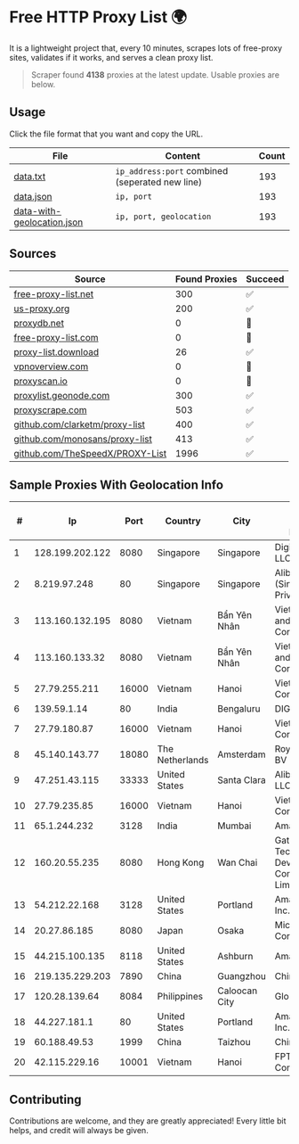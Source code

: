 
# Free HTTP Proxy List 🌍

It is a lightweight project that, every 10 minutes, scrapes lots of free-proxy sites, validates if it works, and serves a clean proxy list.


> Scraper found **4138** proxies at the latest update. Usable proxies are below.

## Usage

Click the file format that you want and copy the URL.


|File|Content|Count|
|----|-------|-----|
|[data.txt](https://raw.githubusercontent.com/themiralay/Proxy-List-World/master/data.txt)|`ip_address:port` combined (seperated new line)|193|
|[data.json](https://raw.githubusercontent.com/themiralay/Proxy-List-World/master/data.json)|`ip, port`|193|
|[data-with-geolocation.json](https://raw.githubusercontent.com/themiralay/Proxy-List-World/master/data-with-geolocation.json)|`ip, port, geolocation`|193|

## Sources

|Source|Found Proxies|Succeed|
|------|-------------|-------|
|[free-proxy-list.net](https://free-proxy-list.net)|300|✅|
|[us-proxy.org](https://www.us-proxy.org)|200|✅|
|[proxydb.net](http://proxydb.net)|0|🚫|
|[free-proxy-list.com](https://free-proxy-list.com/?page=&port=&type%5B%5D=http&type%5B%5D=https&up_time=0&search=Search)|0|🚫|
|[proxy-list.download](https://www.proxy-list.download/HTTP)|26|✅|
|[vpnoverview.com](https://vpnoverview.com/privacy/anonymous-browsing/free-proxy-servers)|0|🚫|
|[proxyscan.io](https://www.proxyscan.io)|0|🚫|
|[proxylist.geonode.com](https://proxylist.geonode.com/api/proxy-list?limit=300&page=1&sort_by=lastChecked&sort_type=desc&protocols=http,https)|300|✅|
|[proxyscrape.com](https://api.proxyscrape.com/v2/?request=displayproxies&protocol=http&timeout=10000&country=all&ssl=all&anonymity=all)|503|✅|
|[github.com/clarketm/proxy-list](https://raw.githubusercontent.com/clarketm/proxy-list/master/proxy-list-raw.txt)|400|✅|
|[github.com/monosans/proxy-list](https://raw.githubusercontent.com/monosans/proxy-list/main/proxies/http.txt)|413|✅|
|[github.com/TheSpeedX/PROXY-List](https://raw.githubusercontent.com/TheSpeedX/PROXY-List/master/http.txt)|1996|✅|


## Sample Proxies With Geolocation Info

|#|Ip|Port|Country|City|Internet Service Provider|
|-|--|----|-------|----|-------------------------|
|1|128.199.202.122|8080|Singapore|Singapore|DigitalOcean, LLC|
|2|8.219.97.248|80|Singapore|Singapore|Alibaba Cloud (Singapore) Private Limited|
|3|113.160.132.195|8080|Vietnam|Bẩn Yên Nhân|VietNam Post and Telecom Corporation|
|4|113.160.133.32|8080|Vietnam|Bẩn Yên Nhân|VietNam Post and Telecom Corporation|
|5|27.79.255.211|16000|Vietnam|Hanoi|Viettel Corporation|
|6|139.59.1.14|80|India|Bengaluru|DIGITALOCEAN|
|7|27.79.180.87|16000|Vietnam|Hanoi|Viettel Corporation|
|8|45.140.143.77|18080|The Netherlands|Amsterdam|RoyaleHosting BV|
|9|47.251.43.115|33333|United States|Santa Clara|Alibaba Cloud LLC|
|10|27.79.235.85|16000|Vietnam|Hanoi|Viettel Corporation|
|11|65.1.244.232|3128|India|Mumbai|Amazon.com|
|12|160.20.55.235|8080|Hong Kong|Wan Chai|Gateway Technology Development Company Limited|
|13|54.212.22.168|3128|United States|Portland|Amazon.com, Inc.|
|14|20.27.86.185|8080|Japan|Osaka|Microsoft Corporation|
|15|44.215.100.135|8118|United States|Ashburn|Amazon.com|
|16|219.135.229.203|7890|China|Guangzhou|Chinanet|
|17|120.28.139.64|8084|Philippines|Caloocan City|Globe Telecom|
|18|44.227.181.1|80|United States|Portland|Amazon.com, Inc.|
|19|60.188.49.53|1999|China|Taizhou|Chinanet|
|20|42.115.229.16|10001|Vietnam|Hanoi|FPT Telecom Company|



## Contributing

Contributions are welcome, and they are greatly appreciated! Every
little bit helps, and credit will always be given.

